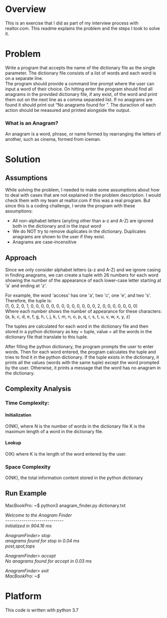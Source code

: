 # Overview
This is an exercise that I did as part of my interview process with realtor.com. This readme explains the problem and the steps I took to solve it.

# Problem
Write a program that accepts the name of the dictionary file as the single parameter. The dictionary file consists of a list of words and each word is on a separate line. <br />
The program should provide a command line prompt where the user can input a word of their choice. On hitting enter the program should find all anagrams in the provided dictionary file, if any exist, of the word and print them out on the next line as a comma separated list. If no anagrams are found it should print out “No anagrams found for <word>”. The duraction of each action should be measured and printed alongside the output.


### What is an Anagram?
An anagram is a word, phrase, or name formed by rearranging the letters of another, such as cinema, formed from iceman.

# Solution
## Assumptions
While solving the problem, I needed to make some assumptions about how to deal with cases that are not explained in the problem description. I would check them with my team at realtor.com if this was a real program. But since this is a coding challenge, I wrote the program with these assumptions:

- All non-alphabet letters (anyting other than a-z and A-Z) are ignored both in the dictionary and in the input word
- We do NOT try to remove duplicates in the dictionary. Duplicates anagrams are shown to the user if they exist.
- Anagrams are case-incensitive

## Approach
Since we only consider alphabet letters (a-z and A-Z) and we ignore casing in finding anagrams, we can create a tuple with 26 numbers for each word showing the number of the appearance of each lower-case letter starting at 'a' and ending at 'z'. <br />

For example, the word 'access' has one 'a', two 'c', one 'e', and two 's'. Therefore, the tuple is:<br />
(1, 0, 2, 0, 1, 0, 0, 0, 0, 0, 0, 0, 0, 0, 0, 0, 0, 0, 2, 0, 0, 0, 0, 0, 0, 0)<br />
Where each number shows the number of appearance for these characters:<br />
(a, b, c, d, e, f, g, h, i, j, k, l, m, n, o, p, q, r, s, t, u, v, w, x, y, z)

The tuples are calculated for each word in the dictionary file and then stored in a python dictionary as key = tuple, value = all the words in the dictionary file that translate to this tuple.

After filling the python dictionary, the program prompts the user to enter words. Then for each word entered, the program calculates the tuple and tries to find it in the python dictionary. If the tuple exists in the dictionary, it prints all the values (words with the same tuple) except the word prompted by the user. Otherwise, it prints a message that the word has no anagram in the dictionary.

## Complexity Analysis
### Time Complexity:
#### Initialization
O(NK), where N is the number of words in the dictionary file
K is the maximum length of a word in the dictionary file.

#### Lookup
O(K) where K is the length of the word entered by the user.

### Space Complexity
O(NK), the total information content stored in the python dictionary

## Run Example
 MacBookPro: ~$ python3 anagram_finder.py dictionary.txt

*Welcome to the Anagram Finder*<br />
*-----------------------------*<br />
*Initialized in 904.16 ms*

*AnagramFinder> stop*<br />
*anagrams found for stop in 0.04 ms*<br />
*post,spot,tops*

*AnagramFinder> accept*<br />
*No anagrams found for accept in 0.03 ms*

*AnagramFinder> exit*<br />
*MacBookPro: ~$*

# Platform
This code is written with python 3.7
